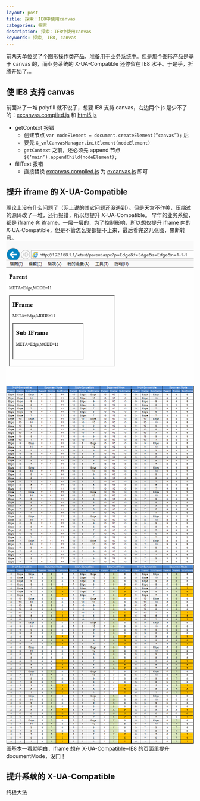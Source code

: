 ```yaml
---
layout: post
title: 探索：IE8中使用canvas
categories: 探索
description: 探索：IE8中使用canvas
keywords: 探索, IE8, canvas
---
```



前两天单位买了个图形操作类产品，准备用于业务系统中。但是那个图形产品是基于 canvas 的，而业务系统的 X-UA-Compatible 还停留在 IE8 水平。于是乎，折腾开始了...

## 使 IE8 支持 canvas
前面补了一堆 polyfill 就不说了，想要 IE8 支持 canvas，右边两个 js 是少不了的：[excanvas.compiled.js](/images/posts/2019/03/excanvas.compiled.js) 和 [html5.js](/images/posts/2019/03/html5.js)
- getContext 报错
  - 创建节点 `var nodeElement = document.createElement(“canvas”);` 后
  - 要先 `G_vmlCanvasManager.initElement(nodeElement)`
  - `getContext` 之前，还必须先 append 节点 `$(‘main’).appendChild(nodeElement);`
- fillText 报错
  - 直接替换 [excanvas.compiled.js](/images/posts/2019/03/excanvas.compiled.js) 为 [excanvas.js](/images/posts/2019/03/excanvas.js) 即可


## 提升 iframe 的 X-UA-Compatible
理论上没有什么问题了（网上说的其它问题还没遇到）。但是天宫不作美，压缩过的源码改了一堆，还行报错，所以想提升 X-UA-Compatible。
早年的业务系统，都是 iframe 套 iframe，一层一层的，为了控制影响，所以想仅提升 iframe 内的 X-UA-Compatible，但是不管怎么提都提不上来，最后看完这几张图，果断转弯。
![](/images/posts/2019/03/3817-dc94-o.gif)
![](/images/posts/2019/03/3818-54b0-o.gif)
![](/images/posts/2019/03/3819-cb39-o.gif)
图基本一看就明白，iframe 想在 X-UA-Compatible=IE8 的页面里提升 documentMode，没门！


## 提升系统的 X-UA-Compatible
终极大法
